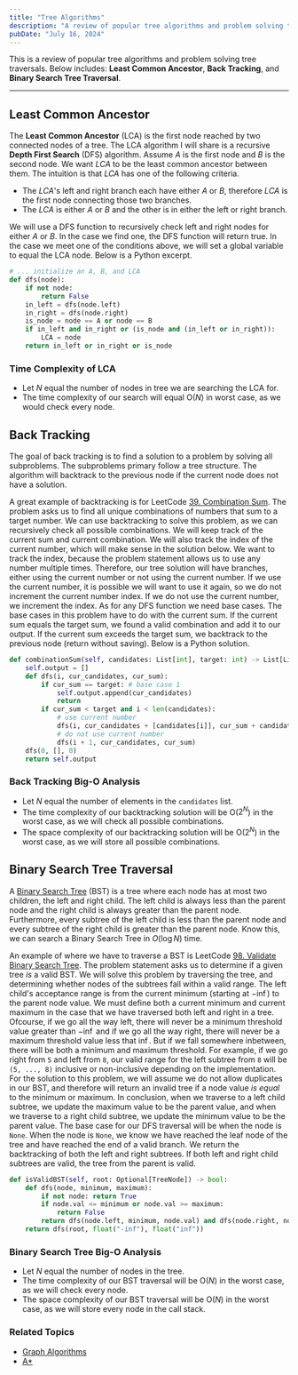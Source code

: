 ```yaml
---
title: "Tree Algorithms"
description: "A review of popular tree algorithms and problem solving tree traversals."
pubDate: "July 16, 2024"
---
```


This is a review of popular tree algorithms and problem solving tree traversals. Below includes: **Least Common Ancestor**, **Back Tracking**, and **Binary Search Tree Traversal**.

<hr>

## Least Common Ancestor

The **Least Common Ancestor** (LCA) is the first node reached by two connected nodes of a tree. The LCA algorithm I will share is a recursive **Depth First Search** (DFS) algorithm. Assume $A$ is the first node and $B$ is the second node. We want $LCA$ to be the least common ancestor between them. The intuition is that $LCA$ has one of the following criteria.

- The $LCA$'s left and right branch each have either $A$ or $B$, therefore $LCA$ is the first node connecting those two branches.
- The $LCA$ is either $A$ or $B$ and the other is in either the left or right branch.

We will use a DFS function to recursively check left and right nodes for either $A$ or $B$. In the case we find one, the DFS function will return true. In the case we meet one of the conditions above, we will set a global variable to equal the LCA node. Below is a Python excerpt.

```python
# ... initialize an A, B, and LCA
def dfs(node):
    if not node:
        return False
    in_left = dfs(node.left)
    in_right = dfs(node.right)
    is_node = node == A or node == B
    if in_left and in_right or (is_node and (in_left or in_right)):
        LCA = node
    return in_left or in_right or is_node
```

### Time Complexity of LCA

- Let $N$ equal the number of nodes in tree we are searching the LCA for.
- The time complexity of our search will equal O($N$) in worst case, as we would check every node.

## Back Tracking

The goal of back tracking is to find a solution to a problem by solving all subproblems. The subproblems primary follow a tree structure. The algorithm will backtrack to the previous node if the current node does not have a solution.

A great example of backtracking is for LeetCode [39. Combination Sum](https://leetcode.com/problems/combination-sum/). The problem asks us to find all unique combinations of numbers that sum to a target number. We can use backtracking to solve this problem, as we can recursively check all possible combinations. We will keep track of the current sum and current combination. We will also track the index of the current number, which will make sense in the solution below. We want to track the index, because the problem statement allows us to use any number multiple times. Therefore, our tree solution will have branches, either using the current number or not using the current number. If we use the current number, it is possible we will want to use it again, so we do not increment the current number index. If we do not use the current number, we increment the index. As for any DFS function we need base cases. The base cases in this problem have to do with the current sum. If the current sum equals the target sum, we found a valid combination and add it to our output. If the current sum exceeds the target sum, we backtrack to the previous node (return without saving). Below is a Python solution.

```python
def combinationSum(self, candidates: List[int], target: int) -> List[List[int]]:
    self.output = []
    def dfs(i, cur_candidates, cur_sum):
        if cur_sum == target: # base case 1
            self.output.append(cur_candidates)
            return
        if cur_sum < target and i < len(candidates):
            # use current number
            dfs(i, cur_candidates + [candidates[i]], cur_sum + candidates[i])
            # do not use current number
            dfs(i + 1, cur_candidates, cur_sum)
    dfs(0, [], 0)
    return self.output
```

### Back Tracking Big-O Analysis

- Let $N$ equal the number of elements in the `candidates` list.
- The time complexity of our backtracking solution will be O($2^N$) in the worst case, as we will check all possible combinations.
- The space complexity of our backtracking solution will be O($2^N$) in the worst case, as we will store all possible combinations.

## Binary Search Tree Traversal

A [Binary Search Tree](https://en.wikipedia.org/wiki/Binary_search_tree) (BST) is a tree where each node has at most two children, the left and right child. The left child is always less than the parent node and the right child is always greater than the parent node. Furthermore, every subtree of the left child is less than the parent node and every subtree of the right child is greater than the parent node. Know this, we can search a Binary Search Tree in $O(\log N)$ time.

An example of where we have to traverse a BST is LeetCode [98. Validate Binary Search Tree](https://leetcode.com/problems/validate-binary-search-tree/). The problem statement asks us to determine if a given tree _is_ a valid BST. We will solve this problem by traversing the tree, and determining whether nodes of the subtrees fall within a valid range. The left child's acceptance range is from the current minimum (starting at $-\inf$) to the parent node value. We must define both a current minimum and current maximum in the case that we have traversed both left and right in a tree. Ofcourse, if we go all the way left, there will never be a minimum threshold value greater than $-\inf$ and if we go all the way right, there will never be a maximum threshold value less that $\inf$. But if we fall somewhere inbetween, there will be both a minimum and maximum threshold. For example, if we go right from `5` and left from `8`, our valid range for the left subtree from `8` will be `(5, ..., 8)` inclusive or non-inclusive depending on the implementation. For the solution to this problem, we will assume we do not allow duplicates in our BST, and therefore will return an invalid tree if a node value _is equal_ to the minimum or maximum. In conclusion, when we traverse to a left child subtree, we update the maximum value to be the parent value, and when we traverse to a right child subtree, we update the minimum value to be the parent value. The base case for our DFS traversal will be when the node is `None`. When the node is `None`, we know we have reached the leaf node of the tree and have reached the end of a valid branch. We return the backtracking of both the left and right subtrees. If both left and right child subtrees are valid, the tree from the parent is valid.

```python
def isValidBST(self, root: Optional[TreeNode]) -> bool:
    def dfs(node, minimum, maximum):
        if not node: return True
        if node.val <= minimum or node.val >= maximum:
            return False
        return dfs(node.left, minimum, node.val) and dfs(node.right, node.val, maximum)
    return dfs(root, float("-inf"), float("inf"))
```

### Binary Search Tree Big-O Analysis

- Let $N$ equal the number of nodes in the tree.
- The time complexity of our BST traversal will be O($N$) in the worst case, as we will check every node.
- The space complexity of our BST traversal will be O($N$) in the worst case, as we will store every node in the call stack.

### Related Topics

- [Graph Algorithms](/writing/graphs)
- [A\*](/writing/a-star)
